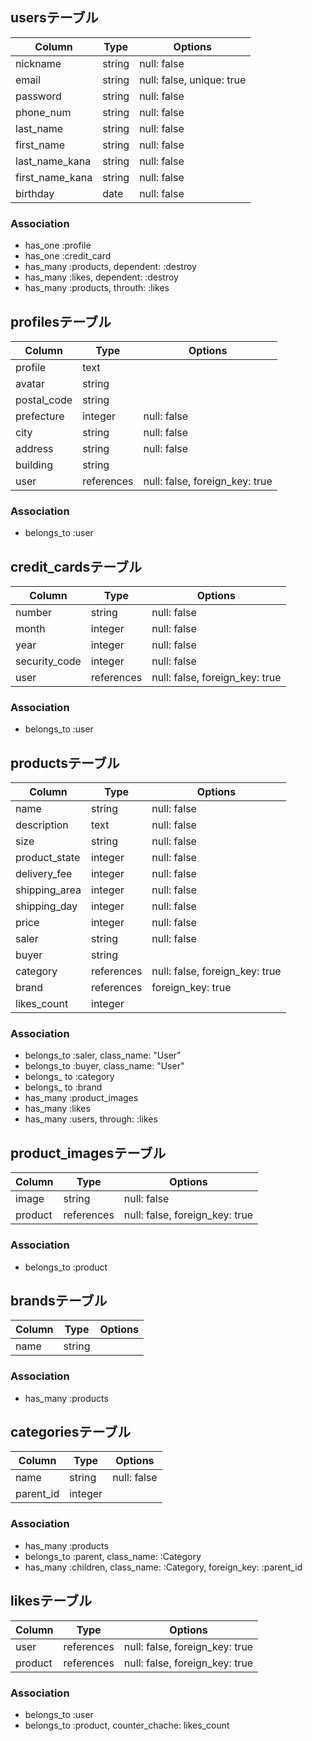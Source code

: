## usersテーブル

|Column|Type|Options|
|------|----|-------|
|nickname|string|null: false|
|email|string|null: false, unique: true|
|password|string|null: false|
|phone_num|string|null: false|
|last_name|string|null: false|
|first_name|string|null: false|
|last_name_kana|string|null: false|
|first_name_kana|string|null: false|
|birthday|date|null: false|

### Association
- has_one :profile
- has_one :credit_card
- has_many :products, dependent: :destroy
- has_many :likes, dependent: :destroy
- has_many :products, throuth: :likes


## profilesテーブル

|Column|Type|Options|
|------|----|-------|
|profile|text||
|avatar|string||
|postal_code|string||
|prefecture|integer|null: false|
|city|string|null: false|
|address|string|null: false|
|building|string||
|user|references|null: false, foreign_key: true|

### Association
- belongs_to :user


## credit_cardsテーブル

|Column|Type|Options|
|------|----|-------|
|number|string|null: false|
|month|integer|null: false|
|year|integer|null: false|
|security_code|integer|null: false|
|user|references|null: false, foreign_key: true|

### Association
- belongs_to :user

## productsテーブル

|Column|Type|Options|
|------|----|-------|
|name|string|null: false|
|description|text|null: false|
|size|string|null: false|
|product_state|integer|null: false|
|delivery_fee|integer|null: false|
|shipping_area|integer|null: false|
|shipping_day|integer|null: false|
|price|integer|null: false|
|saler|string|null: false|
|buyer|string||
|category|references|null: false, foreign_key: true|
|brand|references|foreign_key: true|
|likes_count|integer||

### Association
- belongs_to :saler, class_name: "User"
- belongs_to :buyer, class_name: "User"
- belongs_ to :category
- belongs_ to :brand
- has_many :product_images
- has_many :likes
- has_many :users, through: :likes

## product_imagesテーブル

|Column|Type|Options|
|------|----|-------|
|image|string|null: false|
|product|references|null: false, foreign_key: true|

### Association
- belongs_to :product

## brandsテーブル

|Column|Type|Options|
|------|----|-------|
|name|string||

### Association
- has_many :products

## categoriesテーブル

|Column|Type|Options|
|------|----|-------|
|name|string|null: false|
|parent_id|integer||

### Association
- has_many :products
- belongs_to :parent, class_name: :Category
- has_many :children, class_name: :Category, foreign_key: :parent_id

## likesテーブル

|Column|Type|Options|
|------|----|-------|
|user|references|null: false, foreign_key: true|
|product|references|null: false, foreign_key: true|

### Association
- belongs_to :user
- belongs_to :product, counter_chache: likes_count